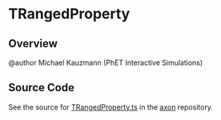 # TRangedProperty

## Overview

@author Michael Kauzmann (PhET Interactive Simulations)



## Source Code

See the source for [TRangedProperty.ts](https://github.com/phetsims/axon/blob/main/js/TRangedProperty.ts) in the [axon](https://github.com/phetsims/axon) repository.
